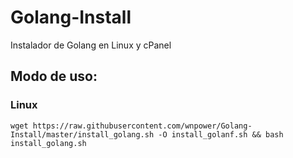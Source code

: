 # Golang-Install
Instalador de Golang en Linux y cPanel

## Modo de uso:
### Linux

    wget https://raw.githubusercontent.com/wnpower/Golang-Install/master/install_golang.sh -O install_golanf.sh && bash install_golang.sh
